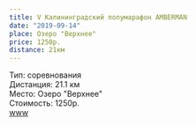 ```yaml
---
title: V Калининградский полумарафон AMBERMAN
date: "2019-09-14"
place: Озеро "Верхнее"
price: 1250р.
distance: 21км
---
```


Тип: соревнования<br/>
Дистанция: 21.1 км<br/>
Место: Озеро "Верхнее"<br/>
Стоимость: 1250р.<br/>
[www](https://amberman.net/events/run/144-v-kaliningradskiy-polumarafon-amberman-2019.html)
